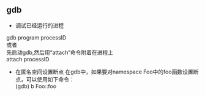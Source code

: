 ## gdb

- 调试已经运行的进程

gdb program processID  
或者  
先启动gdb,然后用“attach”命令附着在进程上  
attach processID  

- 在匿名空间设置断点
在gdb中，如果要对namespace Foo中的foo函数设置断点，可以使用如下命令：  
(gdb) b Foo::foo  

